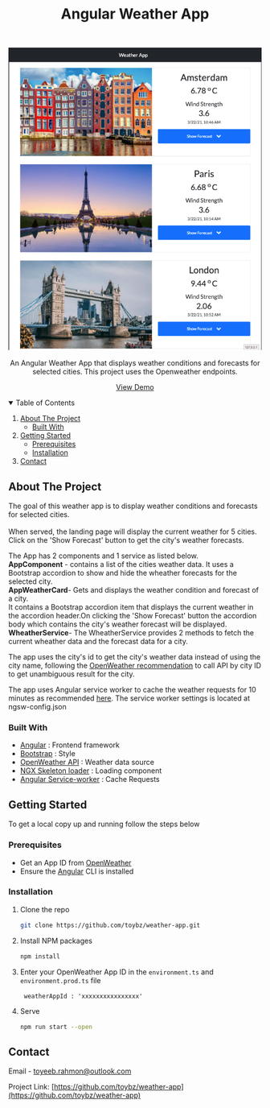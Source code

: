 

<h1 align="center">Angular Weather App</h1>
<br />
<p align="center">
  <a href="https://github.com/toybz/weather-app">
    <img src="src/assets/screenshots/landing-page.png" alt="Logo" >
  </a>

  <p align="center">
    An Angular Weather App that displays weather conditions and forecasts for selected cities. This project uses the Openweather endpoints.
   </p>

<p align="center">
<a href="https://euro-weather-app.netlify.app/" >View Demo</a>
</p>


<!-- TABLE OF CONTENTS -->
<details open="open">
  <summary>Table of Contents</summary>
  <ol>
    <li>
      <a href="#about-the-project">About The Project</a>
      <ul>
        <li><a href="#built-with">Built With</a></li>
      </ul>
    </li>
    <li>
      <a href="#getting-started">Getting Started</a>
      <ul>
        <li><a href="#prerequisites">Prerequisites</a></li>
        <li><a href="#installation">Installation</a></li>
      </ul>
    </li>
    <li><a href="#contact">Contact</a></li>
  </ol>
</details>



<!-- ABOUT THE PROJECT -->
## About The Project
The goal of this weather app is to  display weather conditions and forecasts for selected cities.  
<br/>
When served, the landing page will display the current weather for 5 cities. Click on the
'Show Forecast' button to get the city's weather forecasts.  

The App has 2 components and 1 service as listed below.  
**AppComponent** - contains a list of the cities weather data.  It uses a Bootstrap accordion to show and hide the wheather forecasts for the selected city.  
**AppWeatherCard**- Gets and displays the weather condition and forecast of a city.  
It contains a Bootstrap accordion item that displays the current weather in the accordion header.On clicking  the 'Show Forecast' button the accordion body which contains the city's  weather forecast will be displayed.  
**WheatherService**- The WheatherService provides 2 methods to fetch the current wheather data and the forecast data for a city.

The app uses the city's id to get the city's weather data instead of using the city name, following the [OpenWeather recommendation](https://openweathermap.org/current#cityid) to call API by city ID to get unambiguous result for the city.

The app uses Angular service worker to cache the weather requests for 10 minutes as recommended [here](https://openweathermap.org/appid#apicare).
The service worker settings is located at ngsw-config.json


### Built With

* [Angular](https://angular.io/) : Frontend framework
* [Bootstrap](https://getbootstrap.com) : Style
* [OpenWeather API](https://openweathermap.org) : Weather data source
* [NGX Skeleton loader](https://www.npmjs.com/package/ngx-skeleton-loader) : Loading component
* [Angular Service-worker](https://www.npmjs.com/package/@angular/service-worker) : Cache Requests


<!-- GETTING STARTED -->
## Getting Started

To get a local copy up and running follow the steps below

### Prerequisites

* Get an App ID from [OpenWeather](https://openweathermap.org)
* Ensure the [Angular](https://angular.io) CLI is installed 

### Installation

1. Clone the repo
   ```sh
   git clone https://github.com/toybz/weather-app.git
   ```
2. Install NPM packages
   ```sh
   npm install
   ```
3. Enter your OpenWeather App ID  in the `environment.ts` and `environment.prod.ts` file
   ```JS
    weatherAppId : 'xxxxxxxxxxxxxxxx'
   ```
2. Serve 
   ```sh
   npm run start --open
   ```

## Contact

Email - [toyeeb.rahmon@outlook.com](toyeeb.rahmon@outlook.com) 

Project Link: [https://github.com/toybz/weather-app](https://github.com/toybz/weather-app)


